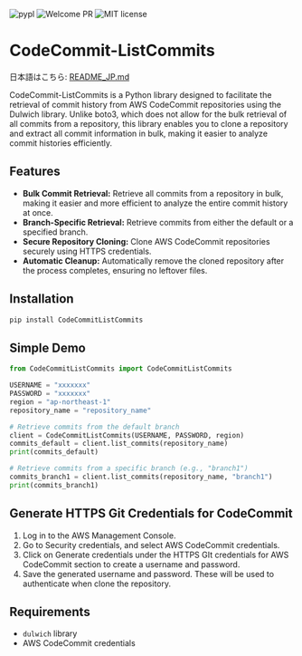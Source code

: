 ![pypl](https://img.shields.io/pypi/v/CodeCommit-ListCommits)
![Welcome PR](https://img.shields.io/badge/PRs-welcome-brightgreen.svg)
![MIT license](https://img.shields.io/github/license/hermgerm29/qdbg?color=blue)

# CodeCommit-ListCommits

日本語はこちら: [README_JP.md](https://github.com/clcl777/CodeCommit-ListCommits/blob/main/README_JP.md)

CodeCommit-ListCommits is a Python library designed to facilitate the retrieval of commit history from AWS CodeCommit repositories using the Dulwich library. Unlike boto3, which does not allow for the bulk retrieval of all commits from a repository, this library enables you to clone a repository and extract all commit information in bulk, making it easier to analyze commit histories efficiently.


## Features
- **Bulk Commit Retrieval:** Retrieve all commits from a repository in bulk, making it easier and more efficient to analyze the entire commit history at once.
- **Branch-Specific Retrieval:** Retrieve commits from either the default or a specified branch.
- **Secure Repository Cloning:** Clone AWS CodeCommit repositories securely using HTTPS credentials.
- **Automatic Cleanup:** Automatically remove the cloned repository after the process completes, ensuring no leftover files.

## Installation

```bash
pip install CodeCommitListCommits
```

## Simple Demo

```Python
from CodeCommitListCommits import CodeCommitListCommits

USERNAME = "xxxxxxx"
PASSWORD = "xxxxxxx"
region = "ap-northeast-1"
repository_name = "repository_name"

# Retrieve commits from the default branch
client = CodeCommitListCommits(USERNAME, PASSWORD, region)
commits_default = client.list_commits(repository_name)
print(commits_default)

# Retrieve commits from a specific branch (e.g., "branch1")
commits_branch1 = client.list_commits(repository_name, "branch1")
print(commits_branch1)
```

## Generate HTTPS Git Credentials for CodeCommit

1. Log in to the AWS Management Console.
1. Go to Security credentials, and select AWS CodeCommit credentials.
1. Click on Generate credentials under the HTTPS GIt credentials for AWS CodeCommit section to create a username and password.
1. Save the generated username and password. These will be used to authenticate when clone the repository.

## Requirements

- `dulwich` library
- AWS CodeCommit credentials

